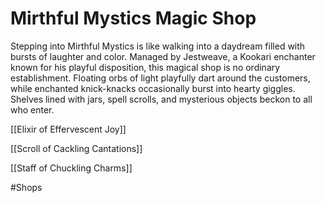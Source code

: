 # Mirthful Mystics Magic Shop

Stepping into Mirthful Mystics is like walking into a daydream filled with bursts of laughter and color. Managed by Jestweave, a Kookari enchanter known for his playful disposition, this magical shop is no ordinary establishment. Floating orbs of light playfully dart around the customers, while enchanted knick-knacks occasionally burst into hearty giggles. Shelves lined with jars, spell scrolls, and mysterious objects beckon to all who enter.

[[Elixir of Effervescent Joy]]

[[Scroll of Cackling Cantations]]

[[Staff of Chuckling Charms]]


#Shops